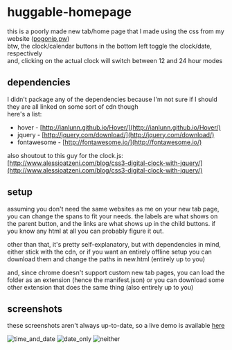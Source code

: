 huggable-homepage
=================
this is a poorly made new tab/home page that I made using the css from my website ([pogonip.pw](http://pogonip.pw/))  
btw, the clock/calendar buttons in the bottom left toggle the clock/date, respectively  
and, clicking on the actual clock will switch between 12 and 24 hour modes  
  
dependencies
------------
I didn't package any of the dependencies because I'm not sure if I should  
they are all linked on some sort of cdn though  
here's a list:
+ hover - [http://ianlunn.github.io/Hover/](http://ianlunn.github.io/Hover/)
+ jquery - [http://jquery.com/download/](http://jquery.com/download/)
+ fontawesome - [http://fontawesome.io/](http://fontawesome.io/)  

also shoutout to this guy for the clock.js: [http://www.alessioatzeni.com/blog/css3-digital-clock-with-jquery/](http://www.alessioatzeni.com/blog/css3-digital-clock-with-jquery/)  

setup
-----
assuming you don't need the same websites as me on your new tab page, you can change the spans to fit your needs. the labels are what shows on the parent button, and the links are what shows up in the child buttons. if you know any html at all you can probably figure it out.  

other than that, it's pretty self-explanatory, but with dependencies in mind, either stick with the cdn, or if you want an entirely offline setup you can download them and change the paths in new.html (entirely up to you)  

and, since chrome doesn't support custom new tab pages, you can load the folder as an extension (hence the manifest.json) or you can download some other extension that does the same thing (also entirely up to you)  

screenshots
-----------
these screenshots aren't always up-to-date, so a live demo is available [here](http://pogonip.pw/projects/huggable-homepage/)

![time_and_date](http://i.imgur.com/O6HlqZ0.png)
![date_only](http://i.imgur.com/ab1r70W.png)
![neither](http://i.imgur.com/ZIbqEwv.png)
